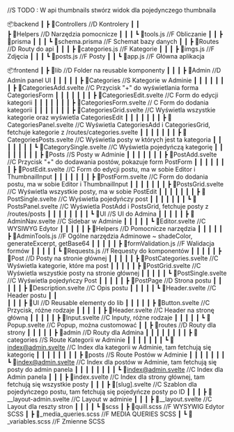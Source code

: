 //S TODO : W api thumbnails stwórz widok dla pojedynczego thumbnaila






📦backend
 ┃
 ┣ 📂Controllers //D Kontrolery
 ┃
 ┃  
 ┣ 📂Helpers //D Narzędzia pomocnicze
 ┃ ┃ 
 ┃ ┗ 📜tools.js //F Obliczanie
 ┃ 
 ┃ 
 ┣ 📂prisma
 ┃ ┃ 
 ┃ ┗ 📜schema.prisma //F Schemat bazy danych
 ┃ 
 ┃ 
 ┣ 📂Routes //D Routy do api
 ┃ ┃ 
 ┃ ┣ 📜categories.js //F Kategorie
 ┃ ┃ 
 ┃ ┣ 📜imgs.js //F Zdjęcia
 ┃ ┃ 
 ┃ ┗ 📜posts.js //F Posty
 ┃ 
 ┃ 
 ┗ 📜app.js //F Główna aplikacja


 📦frontend
 ┃ 
 ┣ 📂lib //D Folder na reusable komponenty
 ┃ ┃ 
 ┃ ┣ 📂Admin //D Admin panel UI
 ┃ ┃ ┃ 
 ┃ ┃ ┣ 📂Categories //S Kategorie w Adminie
 ┃ ┃ ┃ ┃ 
 ┃ ┃ ┃ ┣ 📜CategoriesAdd.svelte //C Przycisk "+" do wyświetlania forma CategoriesForm
 ┃ ┃ ┃ ┃ 
 ┃ ┃ ┃ ┣ 📜CategoriesEdit.svelte //C Form do edycji kategorii
 ┃ ┃ ┃ ┃ 
 ┃ ┃ ┃ ┣ 📜CategoriesForm.svelte // C Form do dodania kategorii
 ┃ ┃ ┃ ┃ 
 ┃ ┃ ┃ ┣ 📜CategoriesGrid.svelte //C Wyświetla wszystkie kategorie oraz wyświetla CategoriesEdit
 ┃ ┃ ┃ ┃ 
 ┃ ┃ ┃ ┣ 📜CategoriesPanel.svelte //C Wyświetla CategoriesAdd i CategoriesGrid, fetchuje kategorie z /routes/categories.svelte 
 ┃ ┃ ┃ ┃ 
 ┃ ┃ ┃ ┣ 📜CategoriesPosts.svelte //C Wyświetla posty w których jest ta kategoria
 ┃ ┃ ┃ ┃ 
 ┃ ┃ ┃ ┗ 📜CategorySingle.svelte //C Wyświetla pojedyńczą kategorię
 ┃ ┃ ┃
 ┃ ┃ ┃
 ┃ ┃ ┣ 📂Posts //S Posty w Adminie
 ┃ ┃ ┃ ┃ 
 ┃ ┃ ┃ ┣ 📜PostAdd.svelte //C Przycisk "+" do dodawania postów, pokazuje form PostForm
 ┃ ┃ ┃ ┃ 
 ┃ ┃ ┃ ┣ 📜PostEdit.svelte //C Form do edycji postu, ma w sobie Editor i ThumbnailInput 
 ┃ ┃ ┃ ┃ 
 ┃ ┃ ┃ ┣ 📜PostForm.svelte //C Form do dodania postu, ma w sobie Editor i ThumbnailInput
 ┃ ┃ ┃ ┃ 
 ┃ ┃ ┃ ┣ 📜PostsGrid.svelte //C Wyświetla wszystkie posty, ma w sobie PostEdit
 ┃ ┃ ┃ ┃ 
 ┃ ┃ ┃ ┣ 📜PostSingle.svelte //C Wyświetla pojedyńczy post
 ┃ ┃ ┃ ┃ 
 ┃ ┃ ┃ ┗ 📜PostsPanel.svelte //C Wyświetla PostAdd i PostsGrid, fetchuje posty z /routes/posts
 ┃ ┃ ┃
 ┃ ┃ ┃ 
 ┃ ┃ ┗ 📂UI //S UI do Admina
 ┃ ┃   ┃
 ┃ ┃   ┣ 📜AdminNav.svelte //C Sidebar w Adminie
 ┃ ┃   ┃ 
 ┃ ┃   ┗ 📜Editor.svelte //C WYSIWYG Edytor
 ┃ ┃ 
 ┃ ┃
 ┃ ┣ 📂Helpers //D Pomocnicze narzędzia
 ┃ ┃ ┃
 ┃ ┃ ┣ 📜AdminTools.js //F Ogólne narzędzia Adminowe ~ shadeColor, generateExcerpt, getBase64 
 ┃ ┃ ┃ 
 ┃ ┃ ┣ 📜formValidation.js //F Walidacja formów
 ┃ ┃ ┃ 
 ┃ ┃ ┗ 📜Requests.js //f Requesty do komponentów
 ┃ ┃
 ┃ ┃
 ┃ ┣ 📂Post //D Posty na stronie głównej
 ┃ ┃ ┃ 
 ┃ ┃ ┣ 📜PostCategories.svelte //C Wyświetla kategorie, które ma post
 ┃ ┃ ┃
 ┃ ┃ ┣ 📜PostGrid.svelte //C Wyświetla wszystkie posty na stronie głównej
 ┃ ┃ ┃
 ┃ ┃ ┗ 📜PostSingle.svelte //C Wyświetla pojedyńczy Post
 ┃ ┃
 ┃ ┃
 ┃ ┣ 📂PostPage //D Strona postu
 ┃ ┃ ┃ 
 ┃ ┃ ┣ 📜Description.svelte //C Opis postu
 ┃ ┃ ┃
 ┃ ┃ ┗ 📜Header.svelte //C Header postu
 ┃ ┃  
 ┃ ┃
 ┃ ┣ 📂UI //D Reusable elementy do lib
 ┃ ┃ ┃
 ┃ ┃ ┣ 📜Button.svelte //C Przycisk, różne rodzaje
 ┃ ┃ ┃
 ┃ ┃ ┣ 📜Header.svelte //C Header na stronę główną
 ┃ ┃ ┃
 ┃ ┃ ┣ 📜Input.svelte //C Inputy, różne rodzaje
 ┃ ┃ ┃
 ┃ ┃ ┗ 📜Popup.svelte //C Popup, można customować
 ┃
 ┃
 ┣ 📂routes //D Routy dla strony
 ┃ ┃
 ┃ ┃
 ┃ ┣ 📂admin //D Routy dla Admina
 ┃ ┃ ┃
 ┃ ┃ ┃
 ┃ ┃ ┣ 📂categories //S Route Kategorii w Adminie
 ┃ ┃ ┃ ┃
 ┃ ┃ ┃ ┗ 📜index@admin.svelte //C Index dla kategorii w Adminie, tam fetchują się kategorię
 ┃ ┃ ┃
 ┃ ┃ ┃
 ┃ ┃ ┣ 📂posts //S Route Postów w Adminie
 ┃ ┃ ┃ ┃
 ┃ ┃ ┃ ┗ 📜index@admin.svelte //C Index dla postów w Adminie, tam fetchują się posty do admin panela
 ┃ ┃ ┃
 ┃ ┃ ┃
 ┃ ┃ ┗ 📜index@admin.svelte //C Index dla Admin panela
 ┃ ┃
 ┃ ┣  📜index.svelte //C Index dla strony głównej, tam fetchują się wszystkie posty
 ┃ ┃
 ┃ ┣  📜[slug].svelte //C Szablon dla pojedyńczego postu, tam fetchują się pojedyńcze posty po ID
 ┃ ┃
 ┃ ┣  📜__layout-admin.svelte //C Layout w adminie
 ┃ ┃
 ┃ ┣  📜__layout.svelte //C Layout dla reszty stron
 ┃ ┃
 ┃ ┃
 ┗ 📂scss
   ┃
   ┣ 📜quill.scss //F WYSYWIG Edytor SCSS
   ┃
   ┣ 📜_media_queries.scss //F MEDIA QUERIES SCSS
   ┃
   ┗ 📜_variables.scss //F Zmienne SCSS